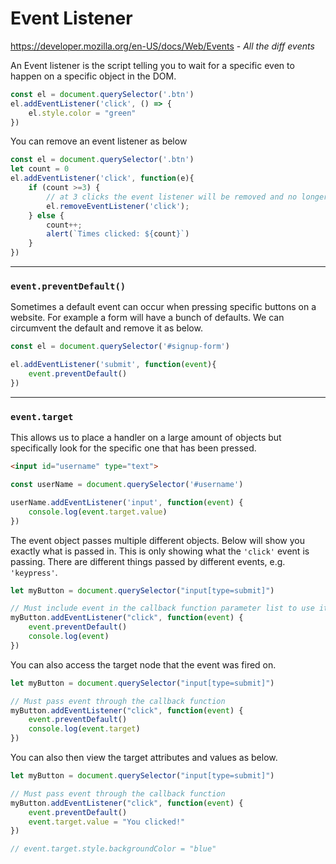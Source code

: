 # Event Listener

https://developer.mozilla.org/en-US/docs/Web/Events - _All the diff events_

An Event listener is the script telling you to wait for a specific even to happen on a specific object in the DOM.

```js
const el = document.querySelector('.btn')
el.addEventListener('click', () => {
    el.style.color = "green"
})
```

You can remove an event listener as below

```js
const el = document.querySelector('.btn')
let count = 0
el.addEventListener('click', function(e){
    if (count >=3) {
        // at 3 clicks the event listener will be removed and no longer used
        el.removeEventListener('click');
    } else {
        count++;
        alert(`Times clicked: ${count}`)
    }
})
```

---

### `event.preventDefault()`

Sometimes a default event can occur when pressing specific buttons on a website. For example a form will have a bunch of defaults. We can circumvent the default and remove it as below.

```js
const el = document.querySelector('#signup-form')

el.addEventListener('submit', function(event){
    event.preventDefault()
})
```



---

### `event.target`

This allows us to place a handler on a large amount of objects but specifically look for the specific one that has been pressed.

```html
<input id="username" type="text">
```

```js
const userName = document.querySelector('#username')

userName.addEventListener('input', function(event) {
    console.log(event.target.value)
})
```

The event object passes multiple different objects. Below will show you exactly what is passed in. This is only showing what the `'click'` event is passing. There are different things passed by different events, e.g. `'keypress'`.

```js
let myButton = document.querySelector("input[type=submit]")

// Must include event in the callback function parameter list to use it
myButton.addEventListener("click", function(event) {
    event.preventDefault()
    console.log(event)
})
```

You can also access the target node that the event was fired on.

```js
let myButton = document.querySelector("input[type=submit]")

// Must pass event through the callback function
myButton.addEventListener("click", function(event) {
    event.preventDefault()
    console.log(event.target)
})
```

You can also then view the target attributes and values as below.

```js
let myButton = document.querySelector("input[type=submit]")

// Must pass event through the callback function
myButton.addEventListener("click", function(event) {
    event.preventDefault()
    event.target.value = "You clicked!"
})

// event.target.style.backgroundColor = "blue"
```

